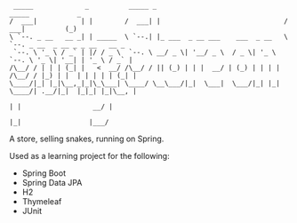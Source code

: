      _____             _          _____ _                                 _____            _
    /  ___|           | |        /  ___| |                               /  ___|          (_)
    \ `--. _ __   __ _| | _____  \ `--.| |_ ___  _ __ ___    ___  _ __   \ `--. _ __  _ __ _ _ __   __ _
     `--. \ '_ \ / _` | |/ / _ \  `--. \ __/ _ \| '__/ _ \  / _ \| '_ \   `--. \ '_ \| '__| | '_ \ / _` |
    /\__/ / | | | (_| |   <  __/ /\__/ / || (_) | | |  __/ | (_) | | | | /\__/ / |_) | |  | | | | | (_| |
    \____/|_| |_|\__,_|_|\_\___| \____/ \__\___/|_|  \___|  \___/|_| |_| \____/| .__/|_|  |_|_| |_|\__, |
                                                                               | |                  __/ |
                                                                               |_|                 |___/
A store, selling snakes, running on Spring.

Used as a learning project for the following:

  - Spring Boot
  - Spring Data JPA
  - H2
  - Thymeleaf
  - JUnit
